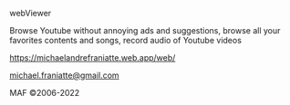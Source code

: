 
webViewer

Browse Youtube without annoying ads and suggestions, browse all your favorites contents and songs, record audio of Youtube videos

https://michaelandrefraniatte.web.app/web/

michael.franiatte@gmail.com

MAF ©2006-2022
